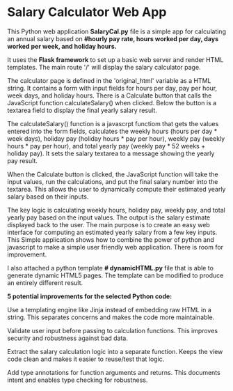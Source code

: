 # Salary Calculator Web App

This Python web application **SalaryCal.py** file  is a simple app for calculating an annual salary based on **#hourly pay rate, hours worked per day, days worked per week, and holiday hours.**

It uses the **Flask framework** to set up a basic web server and render HTML templates. The main route '/' will display the salary calculator page.

The calculator page is defined in the 'original_html' variable as a HTML string. It contains a form with input fields for hours per day, pay per hour, week days, and holiday hours. There is a Calculate button that calls the JavaScript function calculateSalary() when clicked. Below the button is a textarea field to display the final yearly salary result.

The calculateSalary() function is a javascrpt functiom that gets the values entered into the form fields, calculates the weekly hours (hours per day * week days), holiday pay (holiday hours * pay per hour), weekly pay (weekly hours * pay per hour), and total yearly pay (weekly pay * 52 weeks + holiday pay). It sets the salary textarea to a message showing the yearly pay result.

When the Calculate button is clicked, the JavaScript function will take the input values, run the calculations, and put the final salary number into the textarea. This allows the user to dynamically compute their estimated yearly salary based on their inputs.

The key logic is calculating weekly hours, holiday pay, weekly pay, and total yearly pay based on the input values. The output is the salary estimate displayed back to the user. The main purpose is to create an easy web interface for computing an estimated yearly salary from a few key inputs.
This Simple application shows how to combine the power of python and javascript to make a simple user friendly web application. There is room for improvement. 


I also attached a python template **# dynamicHTML.py** file that is able to generate dynamic HTML5 pages. The template can be modified to produce an entirely different result. 

**5 potential improvements for the selected Python code:**

Use a templating engine like Jinja instead of embedding raw HTML in a string. This separates concerns and makes the code more maintainable.

Validate user input before passing to calculation functions. This improves security and robustness against bad data.

Extract the salary calculation logic into a separate function. Keeps the view code clean and makes it easier to reuse/test that logic.

Add type annotations for function arguments and returns. This documents intent and enables type checking for robustness.
